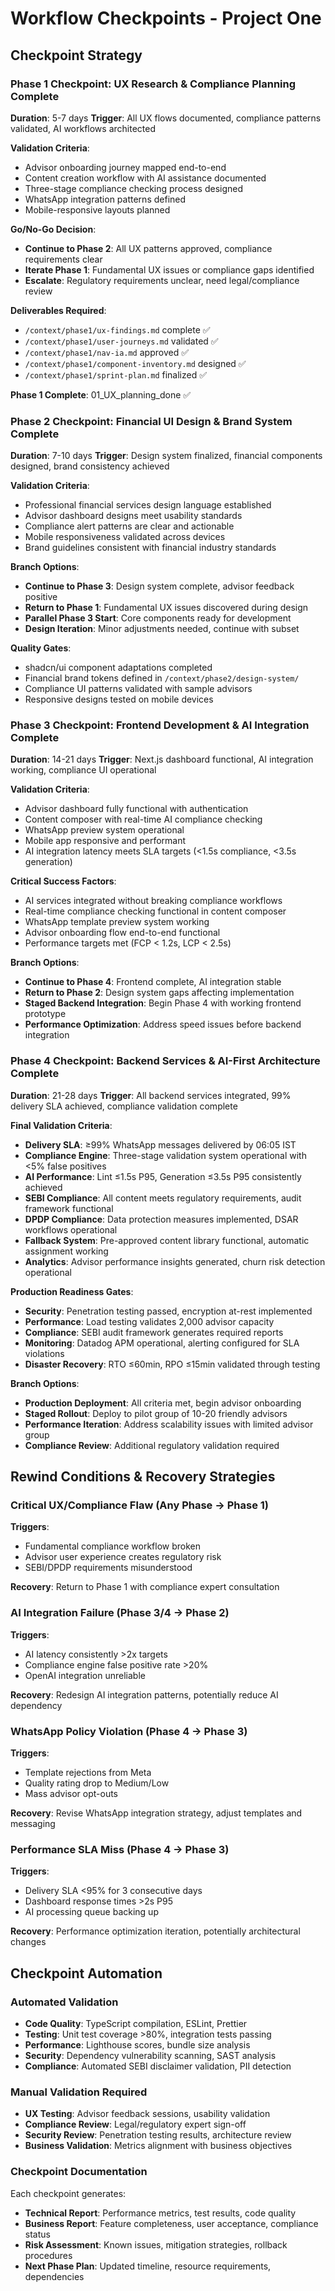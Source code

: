 # Workflow Checkpoints - Project One

## Checkpoint Strategy

### Phase 1 Checkpoint: UX Research & Compliance Planning Complete
**Duration**: 5-7 days
**Trigger**: All UX flows documented, compliance patterns validated, AI workflows architected

**Validation Criteria**:
- Advisor onboarding journey mapped end-to-end
- Content creation workflow with AI assistance documented
- Three-stage compliance checking process designed
- WhatsApp integration patterns defined
- Mobile-responsive layouts planned

**Go/No-Go Decision**:
- **Continue to Phase 2**: All UX patterns approved, compliance requirements clear
- **Iterate Phase 1**: Fundamental UX issues or compliance gaps identified
- **Escalate**: Regulatory requirements unclear, need legal/compliance review

**Deliverables Required**:
- `/context/phase1/ux-findings.md` complete ✅
- `/context/phase1/user-journeys.md` validated ✅
- `/context/phase1/nav-ia.md` approved ✅
- `/context/phase1/component-inventory.md` designed ✅
- `/context/phase1/sprint-plan.md` finalized ✅

**Phase 1 Complete**: 01_UX_planning_done ✅

### Phase 2 Checkpoint: Financial UI Design & Brand System Complete
**Duration**: 7-10 days
**Trigger**: Design system finalized, financial components designed, brand consistency achieved

**Validation Criteria**:
- Professional financial services design language established
- Advisor dashboard designs meet usability standards
- Compliance alert patterns are clear and actionable
- Mobile responsiveness validated across devices
- Brand guidelines consistent with financial industry standards

**Branch Options**:
- **Continue to Phase 3**: Design system complete, advisor feedback positive
- **Return to Phase 1**: Fundamental UX issues discovered during design
- **Parallel Phase 3 Start**: Core components ready for development
- **Design Iteration**: Minor adjustments needed, continue with subset

**Quality Gates**:
- shadcn/ui component adaptations completed
- Financial brand tokens defined in `/context/phase2/design-system/`
- Compliance UI patterns validated with sample advisors
- Responsive designs tested on mobile devices

### Phase 3 Checkpoint: Frontend Development & AI Integration Complete
**Duration**: 14-21 days
**Trigger**: Next.js dashboard functional, AI integration working, compliance UI operational

**Validation Criteria**:
- Advisor dashboard fully functional with authentication
- Content composer with real-time AI compliance checking
- WhatsApp preview system operational
- Mobile app responsive and performant
- AI integration latency meets SLA targets (<1.5s compliance, <3.5s generation)

**Critical Success Factors**:
- AI services integrated without breaking compliance workflows
- Real-time compliance checking functional in content composer
- WhatsApp template preview system working
- Advisor onboarding flow end-to-end functional
- Performance targets met (FCP < 1.2s, LCP < 2.5s)

**Branch Options**:
- **Continue to Phase 4**: Frontend complete, AI integration stable
- **Return to Phase 2**: Design system gaps affecting implementation
- **Staged Backend Integration**: Begin Phase 4 with working frontend prototype
- **Performance Optimization**: Address speed issues before backend integration

### Phase 4 Checkpoint: Backend Services & AI-First Architecture Complete
**Duration**: 21-28 days
**Trigger**: All backend services integrated, 99% delivery SLA achieved, compliance validation complete

**Final Validation Criteria**:
- **Delivery SLA**: ≥99% WhatsApp messages delivered by 06:05 IST
- **Compliance Engine**: Three-stage validation system operational with <5% false positives
- **AI Performance**: Lint ≤1.5s P95, Generation ≤3.5s P95 consistently achieved
- **SEBI Compliance**: All content meets regulatory requirements, audit framework functional
- **DPDP Compliance**: Data protection measures implemented, DSAR workflows operational
- **Fallback System**: Pre-approved content library functional, automatic assignment working
- **Analytics**: Advisor performance insights generated, churn risk detection operational

**Production Readiness Gates**:
- **Security**: Penetration testing passed, encryption at-rest implemented
- **Performance**: Load testing validates 2,000 advisor capacity
- **Compliance**: SEBI audit framework generates required reports
- **Monitoring**: Datadog APM operational, alerting configured for SLA violations
- **Disaster Recovery**: RTO ≤60min, RPO ≤15min validated through testing

**Branch Options**:
- **Production Deployment**: All criteria met, begin advisor onboarding
- **Staged Rollout**: Deploy to pilot group of 10-20 friendly advisors
- **Performance Iteration**: Address scalability issues with limited advisor group
- **Compliance Review**: Additional regulatory validation required

## Rewind Conditions & Recovery Strategies

### Critical UX/Compliance Flaw (Any Phase → Phase 1)
**Triggers**:
- Fundamental compliance workflow broken
- Advisor user experience creates regulatory risk
- SEBI/DPDP requirements misunderstood

**Recovery**: Return to Phase 1 with compliance expert consultation

### AI Integration Failure (Phase 3/4 → Phase 2)
**Triggers**:
- AI latency consistently >2x targets
- Compliance engine false positive rate >20%
- OpenAI integration unreliable

**Recovery**: Redesign AI integration patterns, potentially reduce AI dependency

### WhatsApp Policy Violation (Phase 4 → Phase 3)
**Triggers**:
- Template rejections from Meta
- Quality rating drop to Medium/Low
- Mass advisor opt-outs

**Recovery**: Revise WhatsApp integration strategy, adjust templates and messaging

### Performance SLA Miss (Phase 4 → Phase 3)
**Triggers**:
- Delivery SLA <95% for 3 consecutive days
- Dashboard response times >2s P95
- AI processing queue backing up

**Recovery**: Performance optimization iteration, potentially architectural changes

## Checkpoint Automation

### Automated Validation
- **Code Quality**: TypeScript compilation, ESLint, Prettier
- **Testing**: Unit test coverage >80%, integration tests passing
- **Performance**: Lighthouse scores, bundle size analysis
- **Security**: Dependency vulnerability scanning, SAST analysis
- **Compliance**: Automated SEBI disclaimer validation, PII detection

### Manual Validation Required
- **UX Testing**: Advisor feedback sessions, usability validation
- **Compliance Review**: Legal/regulatory expert sign-off
- **Security Review**: Penetration testing results, architecture review
- **Business Validation**: Metrics alignment with business objectives

### Checkpoint Documentation
Each checkpoint generates:
- **Technical Report**: Performance metrics, test results, code quality
- **Business Report**: Feature completeness, user acceptance, compliance status
- **Risk Assessment**: Known issues, mitigation strategies, rollback procedures
- **Next Phase Plan**: Updated timeline, resource requirements, dependencies